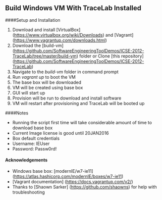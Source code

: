## Build Windows VM With TraceLab Installed

####Setup and Installation
 1. Download and install [VirtualBox] (https://www.virtualbox.org/wiki/Downloads) and [Vagrant] (https://www.vagrantup.com/downloads.html)
 2. Download the [build-vm] (https://github.com/SoftwareEngineeringToolDemos/ICSE-2012-TraceLab/tree/master/build-vm) folder or Clone [this repository] (https://github.com/SoftwareEngineeringToolDemos/ICSE-2012-TraceLab)
 3. Navigate to the *build-vm* folder in command prompt
 4. Run *vagrant up* to boot the VM
  1. The base box will be downloaded
  2. VM will be created using base box
  2. GUI will start up
  3. Provision will be run to download and install software
  4. VM will restart after provisioning and TraceLab will be booted up

####Notes
 * Running the script first time will take considerable amount of time to download base box
 * Current Image license is good until 20JAN2016
 * Box default credentials
  * Username: IEUser
  * Password: Passw0rd!

#### Acknowledgements
* Windows base box: [modernIE/w7-ie11] (https://atlas.hashicorp.com/modernIE/boxes/w7-ie11)
* [Vagrant documentation] (https://docs.vagrantup.com/v2/)
* Thanks to [Shaown Sarker] (https://github.com/shaowns) for help with troubleshooting 
